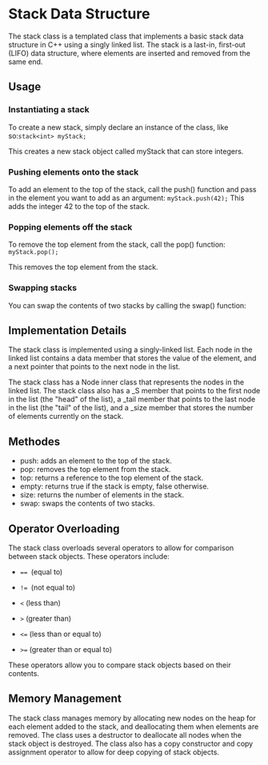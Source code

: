 # Stack Data Structure 

The stack class is a templated class that implements a basic stack data structure in C++ using a singly linked list. The stack is a last-in, first-out (LIFO) data structure, where elements are inserted and removed from the same end.

## Usage
### Instantiating a stack
To create a new stack, simply declare an instance of the class, like so:`stack<int> myStack;`

This creates a new stack object called myStack that can store integers.

### Pushing elements onto the stack
To add an element to the top of the stack, call the push() function and pass in the element you want to add as an argument: `myStack.push(42);`
This adds the integer 42 to the top of the stack.

### Popping elements off the stack
To remove the top element from the stack, call the pop() function: `myStack.pop();`

This removes the top element from the stack.

### Swapping stacks
You can swap the contents of two stacks by calling the swap() function:

## Implementation Details
The stack class is implemented using a singly-linked list. Each node in the linked list contains a data member that stores the value of the element, and a next pointer that points to the next node in the list.

The stack class has a Node inner class that represents the nodes in the linked list. The stack class also has a _S member that points to the first node in the list (the "head" of the list), a _tail member that points to the last node in the list (the "tail" of the list), and a _size member that stores the number of elements currently on the stack.

## Methodes

* push: adds an element to the top of the stack.
* pop: removes the top element from the stack.
* top: returns a reference to the top element of the stack.
* empty: returns true if the stack is empty, false otherwise.
* size: returns the number of elements in the stack.
* swap: swaps the contents of two stacks.

## Operator Overloading
The stack class overloads several operators to allow for comparison between stack objects. These operators include:

* `== `(equal to)

* `!= `(not equal to)

* `<` (less than)

* `>` (greater than)

* `<=` (less than or equal to)

* `>=` (greater than or equal to)

These operators allow you to compare stack objects based on their contents.

## Memory Management
The stack class manages memory by allocating new nodes on the heap for each element added to the stack, and deallocating them when elements are removed. The class uses a destructor to deallocate all nodes when the stack object is destroyed. The class also has a copy constructor and copy assignment operator to allow for deep copying of stack objects.
